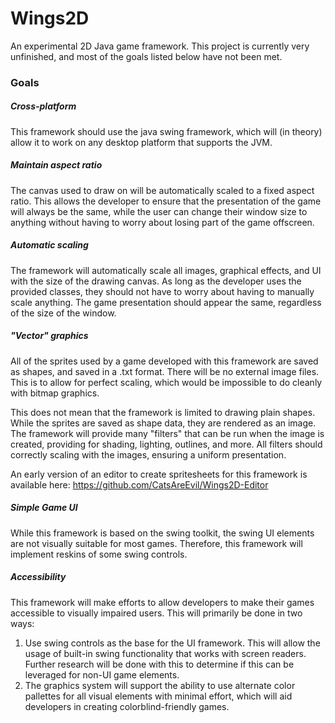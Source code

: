 # Wings2D

An experimental 2D Java game framework. This project is currently very unfinished, and most of the goals listed below have not been met. 



### Goals
##### Cross-platform
This framework should use the java swing framework, which will (in theory) allow it to work on any desktop platform that supports the JVM.

##### Maintain aspect ratio
The canvas used to draw on will be automatically scaled to a fixed aspect ratio. This allows the developer to ensure that the presentation of the game will always be the same, while the user can change their window size to anything without having to worry about losing part of the game offscreen.

##### Automatic scaling
The framework will automatically scale all images, graphical effects, and UI with the size of the drawing canvas. As long as the developer uses the provided classes, they should not have to worry about having to manually scale anything. The game presentation should appear the same, regardless of the size of the window.

##### "Vector" graphics
All of the sprites used by a game developed with this framework are saved as shapes, and saved in a .txt format. There will be no external image files. This is to allow for perfect scaling, which would be impossible to do cleanly with bitmap graphics.

This does not mean that the framework is limited to drawing plain shapes. While the sprites are saved as shape data, they are rendered as an image. The framework will provide many "filters" that can be run when the image is created, providing for shading, lighting, outlines, and more. All filters should correctly scaling with the images, ensuring a uniform presentation.

An early version of an editor to create spritesheets for this framework is available here: https://github.com/CatsAreEvil/Wings2D-Editor

##### Simple Game UI
While this framework is based on the swing toolkit, the swing UI elements are not visually suitable for most games. Therefore, this framework will implement reskins of some swing controls. 

##### Accessibility
This framework will make efforts to allow developers to make their games accessible to visually impaired users. This will primarily be done in two ways:
1. Use swing controls as the base for the UI framework. This will allow the usage of built-in swing functionality that works with screen readers. Further research will be done with this to determine if this can be leveraged for non-UI game elements.
2. The graphics system will support the ability to use alternate color pallettes for all visual elements with minimal effort, which will aid developers in creating colorblind-friendly games.